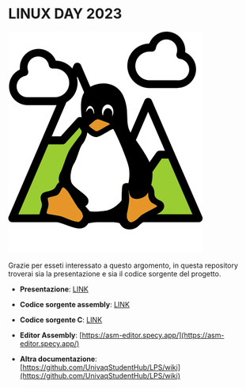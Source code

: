 # LINUX DAY 2023

![](./img/logo-lug.png)

Grazie per esseti interessato a questo argomento, in questa repository troverai sia la presentazione e sia il codice sorgente del progetto.

* **Presentazione**: [LINK](/m68k.pptx)

* **Codice sorgente assembly**: [LINK](./Assembly/)

* **Codice sorgente C**: [LINK](./C%20code/)


* **Editor Assembly**: [https://asm-editor.specy.app/](https://asm-editor.specy.app/)

* **Altra documentazione**: [https://github.com/UnivaqStudentHub/LPS/wiki](https://github.com/UnivaqStudentHub/LPS/wiki)
